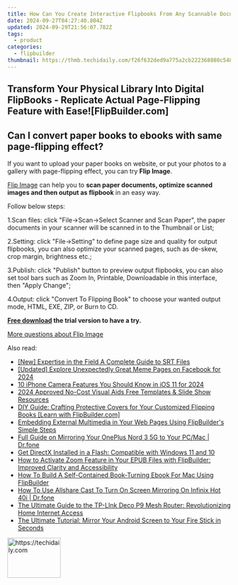 ```yaml
---
title: How Can You Create Interactive Flipbooks From Any Scannable Document Using FlipBuilder.com
date: 2024-09-27T04:27:40.804Z
updated: 2024-09-29T21:56:07.782Z
tags:
  - product
categories:
  - flipbuilder
thumbnail: https://thmb.techidaily.com/f26f632ded9a775a2cb222368880c548c2427581f0543a3b769a816063d44ec2.jpg
---
```


## Transform Your Physical Library Into Digital FlipBooks - Replicate Actual Page-Flipping Feature with Ease![FlipBuilder.com]

## Can I convert paper books to ebooks with same page-flipping effect?

If you want to upload your paper books on website, or put your photos to a gallery with page-flipping effect, you can try **Flip Image**. 

[Flip Image](https://tools.techidaily.com/flipbuilder/products/) can help you to **scan paper documents, optimize scanned images and then output as flipbook** in an easy way.

Follow below steps:

1.Scan files: click "File->Scan->Select Scanner and Scan Paper", the paper documents in your scanner will be scanned in to the Thumbnail or List;

2.Setting: click "File->Setting" to define page size and quality for output flipbooks, you can also optimize your scanned pages, such as de-skew, crop margin, brightness etc.;

3.Publish: click "Publish" button to preview output flipbooks, you can also set tool bars such as Zoom In, Printable, Downloadable in this interface, then "Apply Change";

4.Output: click "Convert To Flipping Book" to choose your wanted output mode, HTML, EXE, ZIP, or Burn to CD.

**[Free download](https://tools.techidaily.com/flipbuilder/products/) the trial version to have a try.** 

[More questions about Flip Image](https://tools.techidaily.com/flipbuilder/products/)

<ins class="adsbygoogle"
     style="display:block"
     data-ad-format="autorelaxed"
     data-ad-client="ca-pub-7571918770474297"
     data-ad-slot="1223367746"></ins>

<ins class="adsbygoogle"
     style="display:block"
     data-ad-client="ca-pub-7571918770474297"
     data-ad-slot="8358498916"
     data-ad-format="auto"
     data-full-width-responsive="true"></ins>

<span class="atpl-alsoreadstyle">Also read:</span>
<div><ul>
<li><a href="https://some-knowledge.techidaily.com/new-expertise-in-the-field-a-complete-guide-to-srt-files/"><u>[New] Expertise in the Field A Complete Guide to SRT Files</u></a></li>
<li><a href="https://facebook-videos.techidaily.com/updated-explore-unexpectedly-great-meme-pages-on-facebook-for-2024/"><u>[Updated] Explore Unexpectedly Great Meme Pages on Facebook for 2024</u></a></li>
<li><a href="https://extra-skills.techidaily.com/10-iphone-camera-features-you-should-know-in-ios-11-for-2024/"><u>10 iPhone Camera Features You Should Know in iOS 11 for 2024</u></a></li>
<li><a href="https://fox-info.techidaily.com/2024-approved-no-cost-visual-aids-free-templates-and-slide-show-resources/"><u>2024 Approved No-Cost Visual Aids Free Templates & Slide Show Resources</u></a></li>
<li><a href="https://fox-triigers.techidaily.com/diy-guide-crafting-protective-covers-for-your-customized-flipping-books-learn-with-flipbuildercom/"><u>DIY Guide: Crafting Protective Covers for Your Customized Flipping Books [Learn with FlipBuilder.com]</u></a></li>
<li><a href="https://fox-triigers.techidaily.com/embedding-external-multimedia-in-your-web-pages-using-flipbuilders-simple-steps/"><u>Embedding External Multimedia in Your Web Pages Using FlipBuilder's Simple Steps</u></a></li>
<li><a href="https://screen-mirror.techidaily.com/full-guide-on-mirroring-your-oneplus-nord-3-5g-to-your-pcmac-drfone-by-drfone-android/"><u>Full Guide on Mirroring Your OnePlus Nord 3 5G to Your PC/Mac | Dr.fone</u></a></li>
<li><a href="https://tech-haven.techidaily.com/get-directx-installed-in-a-flash-compatible-with-windows-11-and-10/"><u>Get DirectX Installed in a Flash: Compatible with Windows 11 and 10</u></a></li>
<li><a href="https://fox-triigers.techidaily.com/how-to-activate-zoom-feature-in-your-epub-files-with-flipbuilder-improved-clarity-and-accessibility/"><u>How to Activate Zoom Feature in Your EPUB Files with FlipBuilder: Improved Clarity and Accessibility</u></a></li>
<li><a href="https://fox-triigers.techidaily.com/how-to-build-a-self-contained-book-turning-ebook-for-mac-using-flipbuilder/"><u>How To Build A Self-Contained Book-Turning Ebook For Mac Using FlipBuilder</u></a></li>
<li><a href="https://screen-mirror.techidaily.com/how-to-use-allshare-cast-to-turn-on-screen-mirroring-on-infinix-hot-40i-drfone-by-drfone-android/"><u>How To Use Allshare Cast To Turn On Screen Mirroring On Infinix Hot 40i | Dr.fone</u></a></li>
<li><a href="https://buynow-info.techidaily.com/the-ultimate-guide-to-the-tp-link-deco-p9-mesh-router-revolutionizing-home-internet-access/"><u>The Ultimate Guide to the TP-LInk Deco P9 Mesh Router: Revolutionizing Home Internet Access</u></a></li>
<li><a href="https://tech-recovery.techidaily.com/the-ultimate-tutorial-mirror-your-android-screen-to-your-fire-stick-in-seconds/"><u>The Ultimate Tutorial: Mirror Your Android Screen to Your Fire Stick in Seconds</u></a></li>
</ul></div>

<!-- affiliate ads begin -->
<a href="https://aligracehair.sjv.io/c/5597632/2135349/19272" target="_top" id="2135349">
  <img src="//a.impactradius-go.com/display-ad/19272-2135349" border="0" alt="https://techidaily.com" width="120" height="90"/>
</a>
<img height="0" width="0" src="https://aligracehair.sjv.io/i/5597632/2135349/19272" style="position:absolute;visibility:hidden;" border="0" />
<!-- affiliate ads end -->

